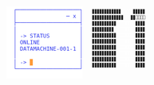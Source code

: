 <html lang="en">
<head>
<meta charset="UTF-8">
<meta name="viewport" content="width=device-width, initial-scale=1.0">
<title>ASCII Animation</title>
<style>
  .container {
    display: flex;
    justify-content: left; /* Center the content horizontally */
    align-items: left; /* Center the content vertically */
    height: 100vh; /* Use the full viewport height */
  }
  .ascii-animation {
    font-family: monospace;
    font-size: 8px; /* Adjust the font size */
    line-height: 6px; /* Adjust the line height */
    white-space: pre;
  }
  .white {
    color: #FFFFFF;
  }
  @keyframes blink {
    0% { opacity: 1; }
    50% { opacity: 0; }
    100% { opacity: 1; }
  }
  .blink {
    animation: blink 1s infinite;
    color: #ff9933;
  }
  pre {
    font-family: monospace;
    font-size: 11px; /* Adjust the font size */
    line-height: 1.2; /* Adjust the line height */
    padding: 0px; /* Add some padding inside the border */
    display: inline-block; /* Make the pre tag size to its content */
    color: #2e37ed; /* Set the text color to iridescent blue */
    background-color: #ffffff;
    border: none; /* Add a border */
    text-align: left; /* Center the text horizontally */
  }
  .second-output {
    margin-top: 13px; /* Move the second output down by 2px */
  }
</style>
</head>
<body>
<div class="container">
  <div>
    <pre>
  ┌───────────────────┐
  │               ─ x │
  ├───────────────────┤
  │                   │
  │ -> STATUS         │
  │ ONLINE            │
  │ DATAMACHINE-001-1 │
  │                   │
  │ -> <span class="blink">▉</span>              │
  └───────────────────┘
    </pre>
  </div>
  <div class="ascii-animation second-output" id="ascii-animation">
    <span>▊▊▊▊▊▊▊▊▊▊▊▊<span class="white">⎕⎕⎕⎕⎕</span>▊▊▊▊▊</span><br>
    <span>▊▊▊▊▊▊▊▊▊▊▊▊▊<span class="white">⎕⎕⎕</span>▊▊⎕⎕⎕⎕</span><br>
    <span>▊▊▊▊▊▊▊▊▊▊<span class="white">⎕⎕⎕⎕⎕⎕⎕⎕</span>▊▊▊▊</span><br>
    <span>▊▊▊▊▊▊▊▊▊ <span class="white">⎕⎕⎕⎕⎕⎕⎕⎕</span>▊▊▊▊</span><br>
    <span>▊▊▊▊▊▊▊▊▊▊<span class="white">⎕⎕⎕⎕⎕⎕⎕⎕</span>▊▊▊▊</span><br>
    <span>▊▊▊▊▊▊▊▊▊▊<span class="white">⎕⎕⎕⎕⎕⎕⎕⎕</span>▊▊▊▊</span><br>
    <span>▊▊▊▊▊▊▊▊▊▊<span class="white">⎕⎕⎕⎕⎕⎕⎕⎕</span>▊▊▊▊</span><br>
    <span>▊▊▊▊▊▊▊▊▊▊<span class="white">⎕⎕⎕⎕⎕⎕⎕⎕</span>▊▊▊▊</span><br>
    <span>▊▊▊▊▊▊▊▊▊▊<span class="white">⎕⎕⎕⎕⎕⎕⎕⎕</span>▊▊▊▊</span><br>
    <span>▊▊▊▊▊▊▊▊▊▊<span class="white">⎕⎕⎕⎕⎕⎕⎕⎕</span>▊▊▊▊</span><br>

  </div>
</div>
<script>
  const rows = document.querySelectorAll('.ascii-animation span');
  let indices = Array.from({length: rows.length}, () => Math.floor(Math.random() * rows[0].textContent.length));

  function animateRows() {
    rows.forEach((row, rowIndex) => {
      let content = '';
      for (let i = 0; i < row.textContent.length; i++) {
        content += (i === indices[rowIndex]) ? '<span class="white">⎕</span>' : '▊';
      }
      row.innerHTML = content;
    });
    indices = indices.map(index => (index + 1) % rows[0].textContent.length);
  }

  setInterval(animateRows, 200); // Adjust the interval for speed
</script>
</body>
</html>
